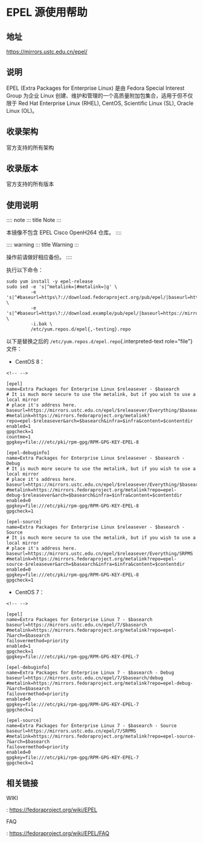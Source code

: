 # EPEL 源使用帮助

## 地址

<https://mirrors.ustc.edu.cn/epel/>

## 说明

EPEL (Extra Packages for Enterprise Linux) 是由 Fedora Special Interest
Group 为企业 Linux
创建、维护和管理的一个高质量附加包集合，适用于但不仅限于 Red Hat
Enterprise Linux (RHEL), CentOS, Scientific Linux (SL), Oracle Linux
(OL)。

## 收录架构

官方支持的所有架构

## 收录版本

官方支持的所有版本

## 使用说明

:::: note
::: title
Note
:::

本镜像不包含 EPEL Cisco OpenH264 仓库。
::::

:::: warning
::: title
Warning
:::

操作前请做好相应备份。
::::

执行以下命令：

    sudo yum install -y epel-release
    sudo sed -e 's|^metalink=|#metalink=|g' \
             -e 's|^#baseurl=https\?://download.fedoraproject.org/pub/epel/|baseurl=https://mirrors.ustc.edu.cn/epel/|g' \
             -e 's|^#baseurl=https\?://download.example/pub/epel/|baseurl=https://mirrors.ustc.edu.cn/epel/|g' \
             -i.bak \
             /etc/yum.repos.d/epel{,-testing}.repo

以下是替换之后的 `/etc/yum.repos.d/epel.repo`{.interpreted-text
role="file"} 文件：

-   CentOS 8：

```{=html}
<!-- -->
```
    [epel]
    name=Extra Packages for Enterprise Linux $releasever - $basearch
    # It is much more secure to use the metalink, but if you wish to use a local mirror
    # place it's address here.
    baseurl=https://mirrors.ustc.edu.cn/epel/$releasever/Everything/$basearch
    #metalink=https://mirrors.fedoraproject.org/metalink?repo=epel-$releasever&arch=$basearch&infra=$infra&content=$contentdir
    enabled=1
    gpgcheck=1
    countme=1
    gpgkey=file:///etc/pki/rpm-gpg/RPM-GPG-KEY-EPEL-8

    [epel-debuginfo]
    name=Extra Packages for Enterprise Linux $releasever - $basearch - Debug
    # It is much more secure to use the metalink, but if you wish to use a local mirror
    # place it's address here.
    baseurl=https://mirrors.ustc.edu.cn/epel/$releasever/Everything/$basearch/debug
    #metalink=https://mirrors.fedoraproject.org/metalink?repo=epel-debug-$releasever&arch=$basearch&infra=$infra&content=$contentdir
    enabled=0
    gpgkey=file:///etc/pki/rpm-gpg/RPM-GPG-KEY-EPEL-8
    gpgcheck=1

    [epel-source]
    name=Extra Packages for Enterprise Linux $releasever - $basearch - Source
    # It is much more secure to use the metalink, but if you wish to use a local mirror
    # place it's address here.
    baseurl=https://mirrors.ustc.edu.cn/epel/$releasever/Everything/SRPMS
    #metalink=https://mirrors.fedoraproject.org/metalink?repo=epel-source-$releasever&arch=$basearch&infra=$infra&content=$contentdir
    enabled=0
    gpgkey=file:///etc/pki/rpm-gpg/RPM-GPG-KEY-EPEL-8
    gpgcheck=1

-   CentOS 7：

```{=html}
<!-- -->
```
    [epel]
    name=Extra Packages for Enterprise Linux 7 - $basearch
    baseurl=https://mirrors.ustc.edu.cn/epel/7/$basearch
    #metalink=https://mirrors.fedoraproject.org/metalink?repo=epel-7&arch=$basearch
    failovermethod=priority
    enabled=1
    gpgcheck=1
    gpgkey=file:///etc/pki/rpm-gpg/RPM-GPG-KEY-EPEL-7

    [epel-debuginfo]
    name=Extra Packages for Enterprise Linux 7 - $basearch - Debug
    baseurl=https://mirrors.ustc.edu.cn/epel/7/$basearch/debug
    #metalink=https://mirrors.fedoraproject.org/metalink?repo=epel-debug-7&arch=$basearch
    failovermethod=priority
    enabled=0
    gpgkey=file:///etc/pki/rpm-gpg/RPM-GPG-KEY-EPEL-7
    gpgcheck=1

    [epel-source]
    name=Extra Packages for Enterprise Linux 7 - $basearch - Source
    baseurl=https://mirrors.ustc.edu.cn/epel/7/SRPMS
    #metalink=https://mirrors.fedoraproject.org/metalink?repo=epel-source-7&arch=$basearch
    failovermethod=priority
    enabled=0
    gpgkey=file:///etc/pki/rpm-gpg/RPM-GPG-KEY-EPEL-7
    gpgcheck=1

## 相关链接

WIKI

:   <https://fedoraproject.org/wiki/EPEL>

FAQ

:   <https://fedoraproject.org/wiki/EPEL/FAQ>
